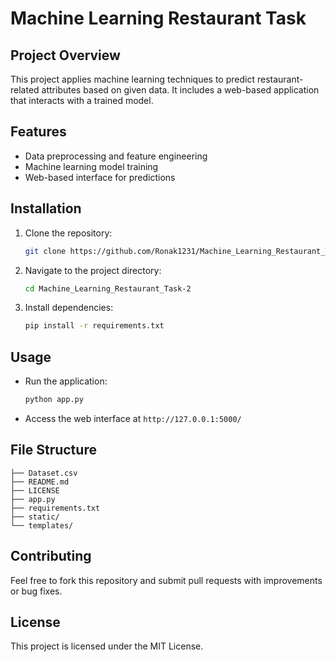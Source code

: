 # Machine Learning Restaurant Task

## Project Overview
This project applies machine learning techniques to predict restaurant-related attributes based on given data. It includes a web-based application that interacts with a trained model.

## Features
- Data preprocessing and feature engineering
- Machine learning model training
- Web-based interface for predictions

## Installation
1. Clone the repository:
   ```sh
   git clone https://github.com/Ronak1231/Machine_Learning_Restaurant_Task-2.git
   ```
2. Navigate to the project directory:
   ```sh
   cd Machine_Learning_Restaurant_Task-2
   ```
3. Install dependencies:
   ```sh
   pip install -r requirements.txt
   ```

## Usage
- Run the application:
  ```sh
  python app.py
  ```
- Access the web interface at `http://127.0.0.1:5000/`

## File Structure
```
├── Dataset.csv
├── README.md
├── LICENSE
├── app.py
├── requirements.txt
├── static/
└── templates/
```

## Contributing
Feel free to fork this repository and submit pull requests with improvements or bug fixes.

## License
This project is licensed under the MIT License.
